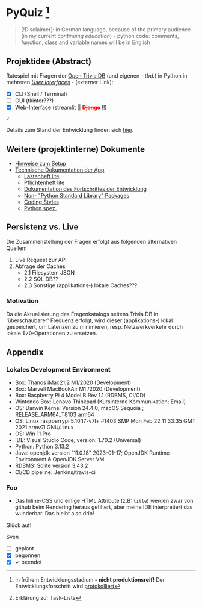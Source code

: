 # PyQuiz <DEV> [^1]

>[!Disclaimer]: in German language, because of the primary audience (in my current <em>continuing education</em>) - python code: comments, function, class and variable names will be in English

## Projektidee (Abstract)

Ratespiel  mit Fragen der [Open Trivia DB](https://opentdb.com/) (und eigenen - <i>tbd.</i>) in Python in mehreren <i>[User Interfaces](https://en.wikipedia.org/wiki/User_interface)</i> - (externer Link):

- [x] CLI (Shell / Terminal)
- [ ] GUI (tkinter???)
- [x] Web-Interface (streamlit || <del style="color:red;font-weight:bold">Django</del> <ins>!!</ins>)

[^2]

 Details zum Stand der Entwicklung finden sich [hier](doq/change_history.md).

## Weitere (projektinterne) Dokumente


- [Hinweise zum Setup](doq/setup.md) 
- [Technische Dokumentation der App](doq/dad.md) 
    - [Lastenheft lite](doq/reqspec.md)
    - [Pflichtenheft lite](doq/sysspec.md)
    - [Dokumentation des Fortschrittes der Entwicklung](doq/change_history.md)
    - [Non- "Python Standard Library" Packages](doq/non_psl_libs.md)
    - [Coding Styles](doq/ccc.md)
    - [Python spez.](doq/pydesign.md)


## Persistenz vs. Live

Die Zusammenstellung der Fragen erfolgt aus folgenden alternativen Quellen:

1. Live Request zur API
2. Abfrage der Caches
    - 2.1 Filesystem JSON
    - 2.2 SQL DB??
    - 2.3 Sonstige (applikations-) lokale Caches???

### Motivation

Da die Aktualisierung des Fragenkatalogs seitens Trivia DB in 'überschaubarer' Frequenz erfolgt, wird dieser (applikations-) lokal gespeichert, um Latenzen
zu minimieren, resp. Netzwerkverkehr durch lokale <kbd>I/O</kbd>-Operationen zu ersetzen.




## Appendix

### Lokales Development Environment 

 - Box: Thanos  iMac21,2 M1/2020 (Development)
 - Box: Marvell MacBookAir M1 /2020 (Development)
 - Box: Raspberry Pi 4 Model B Rev 1.1 (RDBMS, CI/CD)
 - Wintendo Box: Lenovo Thinkpad (Kursinterne Kommunikation; Email)
 - OS: Darwin Kernel Version 24.4.0; macOS Sequoia ; RELEASE_ARM64_T8103 arm64
 - OS: Linux raspberrypi 5.10.17-v7l+ #1403 SMP Mon Feb 22 11:33:35 GMT 2021 armv7l GNU/Linux
 - OS: Win 11 Pro
 - IDE: Visual Studio Code; version: 1.70.2 (Universal)
 - Python: Python 3.13.2
 - Java: openjdk version "11.0.18" 2023-01-17; OpenJDK Runtime Environment  & OpenJDK Server VM
 - RDBMS: Sqlite version 3.43.2
 - CI/CD pipeline: Jenkins/travis-ci

### Foo

- Das Inline-CSS und einige HTML Attribute (z.B: ```title```) werden zwar von github beim Rendering heraus gefiltert, aber meine IDE interpretiert das wunderbar. 
Das bleibt also drin!



Glück auf!

Sven

[^1]: In frühem Entwicklungsstadium - **nicht produktionsreif!**
Der Entwicklungsforschritt wird [protokolliert](doq/change_history.md)

[^2]: Erklärung zur Task-Liste
  - [ ] geplant 
  - [x] begonnen 
  - [x] ✓ beendet